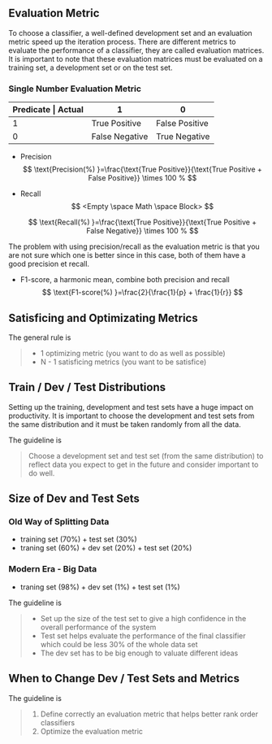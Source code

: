 ## Evaluation Metric

To choose a classifier, a well-defined development set and an evaluation metric speed up the iteration process.  There are different metrics to evaluate the performance of a classifier, they are called evaluation matrices. It is important to note that these evaluation matrices must be evaluated on a training set, a development set or on the test set.

### Single Number Evaluation Metric

| Predicate \| Actual | 1              | 0              |
| ------------------- | -------------- | -------------- |
| 1                   | True Positive  | False Positive |
| 0                   | False Negative | True Negative  |

- Precision
  $$
  \text{Precision(%) }=\frac{\text{True Positive}}{\text{True Positive + False Positive}} \times 100 %
  $$

- Recall
  $$
  <Empty \space Math \space Block>
  $$

  $$
  \text{Recall(%) }=\frac{\text{True Positive}}{\text{True Positive + False Negative}}  \times 100 %
  $$


The problem with using precision/recall as the evaluation metric is that you are not sure which one is better since in this case, both of them have a good precision et recall. 

- F1-score, a harmonic mean, combine both precision and recall
  $$
  \text{F1-score(%) }=\frac{2}{\frac{1}{p} + \frac{1}{r}}
  $$


## Satisficing and Optimizating Metrics

The general rule is

> - 1 optimizing metric (you want to do as well as possible)
> - N - 1 satisficing metrics (you want to be satisfice)

## Train / Dev / Test Distributions

Setting up the training, development and test sets have a huge impact on productivity. It is important to choose the development and test sets from the same distribution and it must be taken randomly from all the data.

The guideline is

>  Choose a development set and test set (from the same distribution) to reflect data you expect to get in the future and consider important to do well.

## Size of Dev and Test Sets

### Old Way of Splitting Data

- training set (70%) + test set (30%)
- traning set (60%) + dev set (20%) + test set (20%)

### Modern Era - Big Data

- traning set (98%) + dev set (1%) + test set (1%)

The guideline is 

> - Set up the size of the test set to give a high confidence in the overall performance of the system
> - Test set helps evaluate the performance of the final classifier which could be less 30% of the whole data set
> - The dev set has to be big enough to valuate different ideas

## When to Change Dev / Test Sets and Metrics

The guideline is 

> 1. Define correctly an evaluation metric that helps better rank order classifiers
> 2. Optimize the evaluation metric

